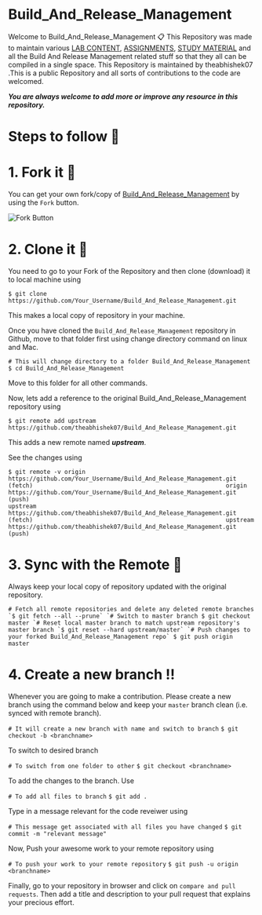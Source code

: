 # Build_And_Release_Management
Welcome to Build_And_Release_Management 📋 This Repository was made to maintain various [LAB CONTENT](https://github.com/theabhishek07/Build_And_Release_Management/tree/master/LAB_WORK), [ASSIGNMENTS](https://github.com/theabhishek07/Build_And_Release_Management/tree/master/ASSIGNMENTS), [STUDY MATERIAL](https://github.com/theabhishek07/Build_And_Release_Management/tree/master/STUDY_MATERIAL) and all the Build And Release Management related stuff so that they all can be compiled in a single space. This Repository is maintained by theabhishek07 .This is a public Repository and all sorts of contributions to the code are welcomed.

**_You are always welcome to add more or improve any resource in this repository._**

# Steps to follow 📜

# 1. Fork it 🍴
You can get your own fork/copy of [Build_And_Release_Management](https://github.com/theabhishek07/Build_And_Release_Management) by using the `Fork` button.

![Fork Button](https://github-images.s3.amazonaws.com/help/bootcamp/Bootcamp-Fork.png)

# 2. Clone it 👥
You need to go to your Fork of the Repository and then clone (download) it to local machine using

`$ git clone https://github.com/Your_Username/Build_And_Release_Management.git`

This makes a local copy of repository in your machine.

Once you have cloned the `Build_And_Release_Management` repository in Github, move to that folder first using change directory command on linux and Mac.

 `# This will change directory to a folder Build_And_Release_Management                                                                   $ cd Build_And_Release_Management`

Move to this folder for all other commands.

Now, lets add a reference to the original Build_And_Release_Management repository using

`$ git remote add upstream https://github.com/theabhishek07/Build_And_Release_Management.git` 

 This adds a new remote named **_upstream_**.

See the changes using

`$ git remote -v
origin https://github.com/Your_Username/Build_And_Release_Management.git (fetch)                                                      
origin https://github.com/Your_Username/Build_And_Release_Management.git (push)                                                        
upstream https://github.com/theabhishek07/Build_And_Release_Management.git (fetch)                                                      
upstream https://github.com/theabhishek07/Build_And_Release_Management.git (push)`

# 3. Sync with the Remote 🔄
Always keep your local copy of repository updated with the original repository.

``# Fetch all remote repositories and delete any deleted remote branches
`$ git fetch --all --prune`
`# Switch to master branch
 $ git checkout master
`# Reset local master branch to match upstream repository's master branch
`$ git reset --hard upstream/master`
`# Push changes to your forked Build_And_Release_Management repo`
 $ git push origin master``

# 4. Create a new branch ‼️
Whenever you are going to make a contribution. Please create a new branch using the command below and keep your `master` branch clean (i.e. synced with remote branch).

`# It will create a new branch with name and switch to branch`
`$ git checkout -b <branchname>`
 
 To switch to desired branch

`# To switch from one folder to other`
`$ git checkout <branchname>`

To add the changes to the branch. Use

`# To add all files to branch`
`$ git add .` 

Type in a message relevant for the code reveiwer using 

`# This message get associated with all files you have changed`
`$ git commit -m "relevant message"`

Now, Push your awesome work to your remote repository using

`# To push your work to your remote repository`
`$ git push -u origin <branchname>`

Finally, go to your repository in browser and click on `compare and pull requests`. Then add a title and description to your pull request that explains your precious effort.
